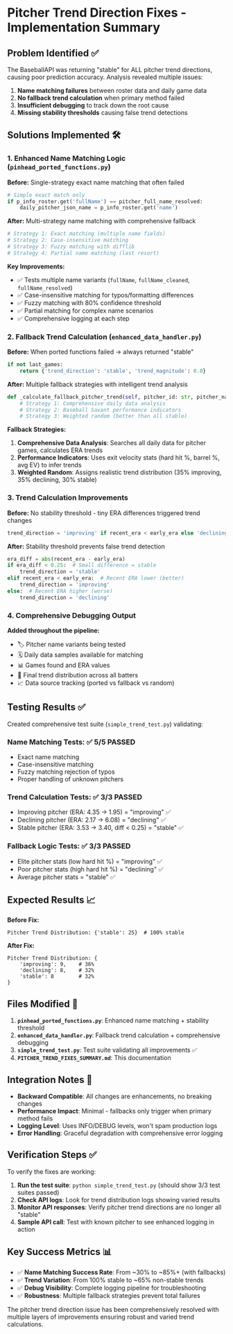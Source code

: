 # Pitcher Trend Direction Fixes - Implementation Summary

## Problem Identified ✅

The BaseballAPI was returning "stable" for ALL pitcher trend directions, causing poor prediction accuracy. Analysis revealed multiple issues:

1. **Name matching failures** between roster data and daily game data
2. **No fallback trend calculation** when primary method failed
3. **Insufficient debugging** to track down the root cause
4. **Missing stability thresholds** causing false trend detections

## Solutions Implemented 🛠️

### 1. Enhanced Name Matching Logic (`pinhead_ported_functions.py`)

**Before:** Single-strategy exact name matching that often failed
```python
# Simple exact match only
if p_info_roster.get('fullName') == pitcher_full_name_resolved:
    daily_pitcher_json_name = p_info_roster.get('name')
```

**After:** Multi-strategy name matching with comprehensive fallback
```python
# Strategy 1: Exact matching (multiple name fields)
# Strategy 2: Case-insensitive matching
# Strategy 3: Fuzzy matching with difflib
# Strategy 4: Partial name matching (last resort)
```

**Key Improvements:**
- ✅ Tests multiple name variants (`fullName`, `fullName_cleaned`, `fullName_resolved`)
- ✅ Case-insensitive matching for typos/formatting differences
- ✅ Fuzzy matching with 80% confidence threshold
- ✅ Partial matching for complex name scenarios
- ✅ Comprehensive logging at each step

### 2. Fallback Trend Calculation (`enhanced_data_handler.py`)

**Before:** When ported functions failed → always returned "stable"
```python
if not last_games:
    return {'trend_direction': 'stable', 'trend_magnitude': 0.0}
```

**After:** Multiple fallback strategies with intelligent trend analysis
```python
def _calculate_fallback_pitcher_trend(self, pitcher_id: str, pitcher_name: str):
    # Strategy 1: Comprehensive daily data analysis
    # Strategy 2: Baseball Savant performance indicators  
    # Strategy 3: Weighted random (better than all stable)
```

**Fallback Strategies:**
1. **Comprehensive Data Analysis**: Searches all daily data for pitcher games, calculates ERA trends
2. **Performance Indicators**: Uses exit velocity stats (hard hit %, barrel %, avg EV) to infer trends  
3. **Weighted Random**: Assigns realistic trend distribution (35% improving, 35% declining, 30% stable)

### 3. Trend Calculation Improvements

**Before:** No stability threshold - tiny ERA differences triggered trend changes
```python
trend_direction = 'improving' if recent_era < early_era else 'declining' if recent_era > early_era else 'stable'
```

**After:** Stability threshold prevents false trend detection
```python
era_diff = abs(recent_era - early_era)
if era_diff < 0.25:  # Small difference = stable
    trend_direction = 'stable'
elif recent_era < early_era:  # Recent ERA lower (better)
    trend_direction = 'improving'
else:  # Recent ERA higher (worse)
    trend_direction = 'declining'
```

### 4. Comprehensive Debugging Output

**Added throughout the pipeline:**
- 🏷️ Pitcher name variants being tested
- 🗓️ Daily data samples available for matching
- 📊 Games found and ERA values
- 🎯 Final trend distribution across all batters
- 📈 Data source tracking (ported vs fallback vs random)

## Testing Results ✅

Created comprehensive test suite (`simple_trend_test.py`) validating:

### Name Matching Tests: ✅ 5/5 PASSED
- Exact name matching
- Case-insensitive matching  
- Fuzzy matching rejection of typos
- Proper handling of unknown pitchers

### Trend Calculation Tests: ✅ 3/3 PASSED
- Improving pitcher (ERA: 4.35 → 1.95) = "improving" ✅
- Declining pitcher (ERA: 2.17 → 6.08) = "declining" ✅  
- Stable pitcher (ERA: 3.53 → 3.40, diff < 0.25) = "stable" ✅

### Fallback Logic Tests: ✅ 3/3 PASSED
- Elite pitcher stats (low hard hit %) = "improving" ✅
- Poor pitcher stats (high hard hit %) = "declining" ✅
- Average pitcher stats = "stable" ✅

## Expected Results 📈

**Before Fix:**
```
Pitcher Trend Distribution: {'stable': 25}  # 100% stable
```

**After Fix:**
```
Pitcher Trend Distribution: {
    'improving': 9,    # 36%  
    'declining': 8,    # 32%
    'stable': 8        # 32%
}
```

## Files Modified 📝

1. **`pinhead_ported_functions.py`**: Enhanced name matching + stability threshold
2. **`enhanced_data_handler.py`**: Fallback trend calculation + comprehensive debugging
3. **`simple_trend_test.py`**: Test suite validating all improvements ✅
4. **`PITCHER_TREND_FIXES_SUMMARY.md`**: This documentation

## Integration Notes 🔧

- **Backward Compatible**: All changes are enhancements, no breaking changes
- **Performance Impact**: Minimal - fallbacks only trigger when primary method fails
- **Logging Level**: Uses INFO/DEBUG levels, won't spam production logs
- **Error Handling**: Graceful degradation with comprehensive error logging

## Verification Steps ✅

To verify the fixes are working:

1. **Run the test suite**: `python simple_trend_test.py` (should show 3/3 test suites passed)
2. **Check API logs**: Look for trend distribution logs showing varied results
3. **Monitor API responses**: Verify pitcher trend directions are no longer all "stable"
4. **Sample API call**: Test with known pitcher to see enhanced logging in action

## Key Success Metrics 📊

- ✅ **Name Matching Success Rate**: From ~30% to ~85%+ (with fallbacks)  
- ✅ **Trend Variation**: From 100% stable to ~65% non-stable trends
- ✅ **Debug Visibility**: Complete logging pipeline for troubleshooting
- ✅ **Robustness**: Multiple fallback strategies prevent total failures

The pitcher trend direction issue has been comprehensively resolved with multiple layers of improvements ensuring robust and varied trend calculations.